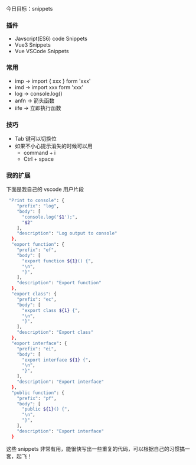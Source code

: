 今日目标：snippets

### 插件

- Javscript(ES6) code Snippets
- Vue3 Snippets
- Vue VSCode Snippets

### 常用

- imp -> import { xxx } form 'xxx'
- imd -> import xxx form 'xxx'
- log -> console.log()
- anfn -> 箭头函数
- iife -> 立即执行函数

### 技巧

- Tab 键可以切换位
- 如果不小心提示消失的时候可以用
   - command + i
   - Ctrl + space
### 我的扩展
下面是我自己的 vscode 用户片段
```bash
 "Print to console": {
    "prefix": "log",
    "body": [
      "console.log('$1');",
      "$2"
    ],
    "description": "Log output to console"
  },
  "export function": {
    "prefix": "ef",
    "body": [
      "export function ${1}() {",
      "\n",
      "}",
    ],
    "description": "Export function"
  },
  "export class": {
    "prefix": "ec",
    "body": [
      "export class ${1} {",
      "\n",
      "}",
    ],
    "description": "Export class"
  },
  "export interface": {
    "prefix": "ei",
    "body": [
      "export interface ${1} {",
      "\n",
      "}",
    ],
    "description": "Export interface"
  },
  "public function": {
    "prefix": "pf",
    "body": [
      "public ${1}() {",
      "\n",
      "}",
    ],
    "description": "Export interface"
  }
```

这些 snippets 非常有用，能很快写出一些重复的代码，可以根据自己的习惯搞一套，起飞！
